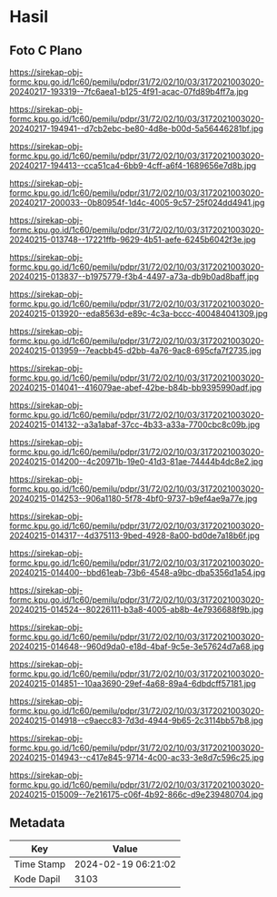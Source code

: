 # Hasil

## Foto C Plano

https://sirekap-obj-formc.kpu.go.id/1c60/pemilu/pdpr/31/72/02/10/03/3172021003020-20240217-193319--7fc6aea1-b125-4f91-acac-07fd89b4ff7a.jpg

https://sirekap-obj-formc.kpu.go.id/1c60/pemilu/pdpr/31/72/02/10/03/3172021003020-20240217-194941--d7cb2ebc-be80-4d8e-b00d-5a56446281bf.jpg

https://sirekap-obj-formc.kpu.go.id/1c60/pemilu/pdpr/31/72/02/10/03/3172021003020-20240217-194413--cca51ca4-6bb9-4cff-a6f4-1689656e7d8b.jpg

https://sirekap-obj-formc.kpu.go.id/1c60/pemilu/pdpr/31/72/02/10/03/3172021003020-20240217-200033--0b80954f-1d4c-4005-9c57-25f024dd4941.jpg

https://sirekap-obj-formc.kpu.go.id/1c60/pemilu/pdpr/31/72/02/10/03/3172021003020-20240215-013748--17221ffb-9629-4b51-aefe-6245b6042f3e.jpg

https://sirekap-obj-formc.kpu.go.id/1c60/pemilu/pdpr/31/72/02/10/03/3172021003020-20240215-013837--b1975779-f3b4-4497-a73a-db9b0ad8baff.jpg

https://sirekap-obj-formc.kpu.go.id/1c60/pemilu/pdpr/31/72/02/10/03/3172021003020-20240215-013920--eda8563d-e89c-4c3a-bccc-400484041309.jpg

https://sirekap-obj-formc.kpu.go.id/1c60/pemilu/pdpr/31/72/02/10/03/3172021003020-20240215-013959--7eacbb45-d2bb-4a76-9ac8-695cfa7f2735.jpg

https://sirekap-obj-formc.kpu.go.id/1c60/pemilu/pdpr/31/72/02/10/03/3172021003020-20240215-014041--416079ae-abef-42be-b84b-bb9395990adf.jpg

https://sirekap-obj-formc.kpu.go.id/1c60/pemilu/pdpr/31/72/02/10/03/3172021003020-20240215-014132--a3a1abaf-37cc-4b33-a33a-7700cbc8c09b.jpg

https://sirekap-obj-formc.kpu.go.id/1c60/pemilu/pdpr/31/72/02/10/03/3172021003020-20240215-014200--4c20971b-19e0-41d3-81ae-74444b4dc8e2.jpg

https://sirekap-obj-formc.kpu.go.id/1c60/pemilu/pdpr/31/72/02/10/03/3172021003020-20240215-014253--906a1180-5f78-4bf0-9737-b9ef4ae9a77e.jpg

https://sirekap-obj-formc.kpu.go.id/1c60/pemilu/pdpr/31/72/02/10/03/3172021003020-20240215-014317--4d375113-9bed-4928-8a00-bd0de7a18b6f.jpg

https://sirekap-obj-formc.kpu.go.id/1c60/pemilu/pdpr/31/72/02/10/03/3172021003020-20240215-014400--bbd61eab-73b6-4548-a9bc-dba5356d1a54.jpg

https://sirekap-obj-formc.kpu.go.id/1c60/pemilu/pdpr/31/72/02/10/03/3172021003020-20240215-014524--80226111-b3a8-4005-ab8b-4e7936688f9b.jpg

https://sirekap-obj-formc.kpu.go.id/1c60/pemilu/pdpr/31/72/02/10/03/3172021003020-20240215-014648--960d9da0-e18d-4baf-9c5e-3e57624d7a68.jpg

https://sirekap-obj-formc.kpu.go.id/1c60/pemilu/pdpr/31/72/02/10/03/3172021003020-20240215-014851--10aa3690-29ef-4a68-89a4-6dbdcff57181.jpg

https://sirekap-obj-formc.kpu.go.id/1c60/pemilu/pdpr/31/72/02/10/03/3172021003020-20240215-014918--c9aecc83-7d3d-4944-9b65-2c3114bb57b8.jpg

https://sirekap-obj-formc.kpu.go.id/1c60/pemilu/pdpr/31/72/02/10/03/3172021003020-20240215-014943--c417e845-9714-4c00-ac33-3e8d7c596c25.jpg

https://sirekap-obj-formc.kpu.go.id/1c60/pemilu/pdpr/31/72/02/10/03/3172021003020-20240215-015009--7e216175-c06f-4b92-866c-d9e239480704.jpg


## Metadata

| Key        | Value               |
| ---------- | ------------------- |
| Time Stamp | 2024-02-19 06:21:02 |
| Kode Dapil | 3103                |



